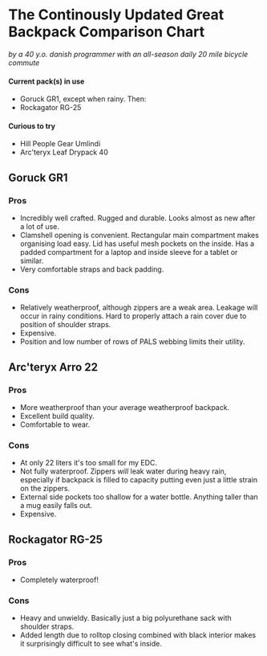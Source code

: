 # The Continously Updated Great Backpack Comparison Chart
_by a 40 y.o. danish programmer with an all-season daily 20 mile bicycle commute_

#### Current pack(s) in use
* Goruck GR1, except when rainy. Then:
* Rockagator RG-25

#### Curious to try
* Hill People Gear Umlindi
* Arc'teryx Leaf Drypack 40

## Goruck GR1

### Pros
* Incredibly well crafted. Rugged and durable. Looks almost as new after a lot of use.
* Clamshell opening is convenient. Rectangular main compartment makes organising load easy. Lid has useful mesh pockets on the inside. Has a padded compartment for a laptop and inside sleeve for a tablet or similar.
* Very comfortable straps and back padding.

### Cons
* Relatively weatherproof, although zippers are a weak area. Leakage will occur in rainy conditions. Hard to properly attach a rain cover due to position of shoulder straps.
* Expensive.
* Position and low number of rows of PALS webbing limits their utility.

## Arc'teryx Arro 22

### Pros
* More weatherproof than your average weatherproof backpack.
* Excellent build quality.
* Comfortable to wear.

### Cons
* At only 22 liters it's too small for my EDC.
* Not fully waterproof. Zippers _will_ leak water during heavy rain, especially if backpack is filled to capacity putting even just a little strain on the zippers.
* External side pockets too shallow for a water bottle. Anything taller than a mug easily falls out.
* Expensive.

## Rockagator RG-25

### Pros
* Completely waterproof!

### Cons
* Heavy and unwieldy. Basically just a big polyurethane sack with shoulder straps.
* Added length due to rolltop closing combined with black interior makes it surprisingly difficult to see what's inside.

